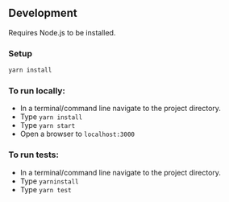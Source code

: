 ## Development

Requires Node.js to be installed.

### Setup

```bash
yarn install
```

### To run locally:

* In a terminal/command line navigate to the project directory.
* Type `yarn install`
* Type `yarn start`
* Open a browser to `localhost:3000`

### To run tests:

* In a terminal/command line navigate to the project directory.
* Type `yarninstall`
* Type `yarn test`



